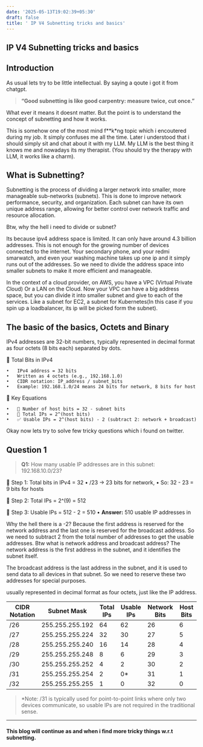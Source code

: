 ```yaml
---
date: '2025-05-13T19:02:39+05:30'
draft: false
title: ' IP V4 Subnetting tricks and basics'
---
```


## IP V4 Subnetting tricks and basics

## Introduction

 As usual lets try to be little intellectual. By saying a qoute i got it from chatgpt.
> **“Good subnetting is like good carpentry: measure twice, cut once.”**

What ever it means it doesnt matter. But the point is to understand the concept of subnetting and how it works.


This is somehow one of the most mind f**k*ng topic which i encoutered during my job. It simply confuses me all the time. Later i understood that i should simply sit and chat about it with my LLM. My LLM is the best thing it knows me and nowadays its my therapist. (You should try the therapy with LLM, it works like a charm).

## What is Subnetting?

Subnetting is the process of dividing a larger network into smaller, more manageable sub-networks (subnets). This is done to improve network performance, security, and organization. Each subnet can have its own unique address range, allowing for better control over network traffic and resource allocation.

Btw, why the hell i need to divide or subnet?

Its because ipv4 address space is limited. It can only have around 4.3 billion addresses. This is not enough for the growing number of devices connected to the internet. Your secondary phone, and your redmi smarwatch, and even your washing machine takes up one ip and it simply runs out of the addresses. So we need to divide the address space into smaller subnets to make it more efficient and manageable. 

In the context of a cloud provider, on AWS, you have a VPC (Virtual Private Cloud) Or a LAN on the Cloud. Now your VPC can have a big address space, but you can divide it into smaller subnet and give to each of the services. Like a subnet for EC2, a subnet for Kubernetes(In this case if you spin up a loadbalancer, its ip will be picked form the subnet).

## The basic of the basics, Octets and Binary
IPv4 addresses are 32-bit numbers, typically represented in decimal format as four octets (8 bits each) separated by dots.

🔢 Total Bits in IPv4

	•	IPv4 address = 32 bits
	•	Written as 4 octets (e.g., 192.168.1.0)
	•	CIDR notation: IP_address / subnet_bits
	•	Example: 192.168.1.0/24 means 24 bits for network, 8 bits for host


🧮 Key Equations

	•	🧠 Number of host bits = 32 - subnet bits
	•	🔢 Total IPs = 2^(host bits)
	•	✅ Usable IPs = 2^(host bits) - 2 (subtract 2: network + broadcast)

Okay now lets try to solve few tricky questions which i found on twitter.

## Question 1
> **Q1:** How many usable IP addresses are in this subnet: 192.168.10.0/23?

🧠 Step 1: Total bits in IPv4 = 32
	•	/23 → 23 bits for network,
	•	So: 32 - 23 = 9 bits for hosts

🧠 Step 2: Total IPs = 2^(9) = 512

🧠 Step 3: Usable IPs = 512 - 2 = 510
    •	**Answer:** 510 usable IP addresses in

Why the hell there is a -2? Because the first address is reserved for the network address and the last one is reserved for the broadcast address. So we need to subtract 2 from the total number of addresses to get the usable addresses. Btw what is network address and broadcast address?
The network address is the first address in the subnet, and it identifies the subnet itself. 

The broadcast address is the last address in the subnet, and it is used to send data to all devices in that subnet. So we need to reserve these two addresses for special purposes.

 usually represented in decimal format as four octets, just like the IP address.

| CIDR Notation | Subnet Mask       | Total IPs | Usable IPs | Network Bits | Host Bits |
|---------------|-------------------|-----------|------------|--------------|-----------|
| /26           | 255.255.255.192  | 64        | 62         | 26           | 6         |
| /27           | 255.255.255.224  | 32        | 30         | 27           | 5         |
| /28           | 255.255.255.240  | 16        | 14         | 28           | 4         |
| /29           | 255.255.255.248  | 8         | 6          | 29           | 3         |
| /30           | 255.255.255.252  | 4         | 2          | 30           | 2         |
| /31           | 255.255.255.254  | 2         | 0*         | 31           | 1         |
| /32           | 255.255.255.255  | 1         | 0          | 32           | 0         |

> *Note: /31 is typically used for point-to-point links where only two devices communicate, so usable IPs are not required in the traditional sense.

---
#### This blog will continue as and when i find more tricky things w.r.t subnetting.